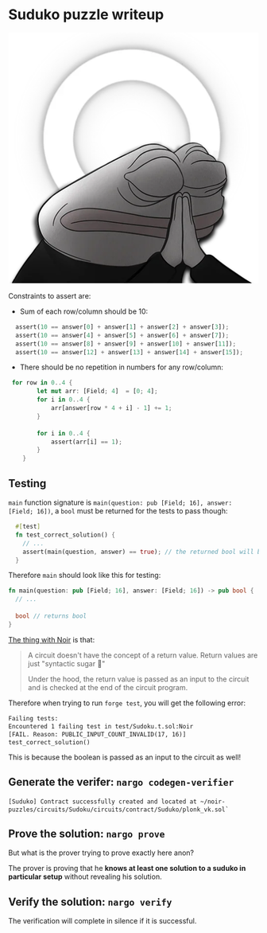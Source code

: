 # Suduko puzzle writeup

![](../../sticker.webp)

Constraints to assert are:

- Sum of each row/column should be 10:

```rust
  assert(10 == answer[0] + answer[1] + answer[2] + answer[3]);
  assert(10 == answer[4] + answer[5] + answer[6] + answer[7]);
  assert(10 == answer[8] + answer[9] + answer[10] + answer[11]);
  assert(10 == answer[12] + answer[13] + answer[14] + answer[15]);
```

- There should be no repetition in numbers for any row/column:

```rust
 for row in 0..4 {
        let mut arr: [Field; 4]  = [0; 4];
        for i in 0..4 {
            arr[answer[row * 4 + i] - 1] += 1;
        }

        for i in 0..4 {
            assert(arr[i] == 1);
        }
    }
```

## Testing

`main` function signature is `main(question: pub [Field; 16], answer: [Field; 16])`, a `bool` must be returned for the tests to pass though:

```rust
  #[test]
  fn test_correct_solution() {
    // ...
    assert(main(question, answer) == true); // the returned bool will be used here
  }
```

Therefore `main` should look like this for testing:

```rust
fn main(question: pub [Field; 16], answer: [Field; 16]) -> pub bool {
  // ...

  bool // returns bool
}
```

[The thing with Noir](https://noir-lang.org/docs/dev/how_to/how-to-solidity-verifier/#step-4---verifying) is that:

> A circuit doesn't have the concept of a return value. Return values are just "syntactic sugar 💅"
>
> Under the hood, the return value is passed as an input to the circuit and is checked at the end of the circuit program.

Therefore when trying to run `forge test`, you will get the following error:

```
Failing tests:
Encountered 1 failing test in test/Sudoku.t.sol:Noir
[FAIL. Reason: PUBLIC_INPUT_COUNT_INVALID(17, 16)] test_correct_solution()
```

This is because the boolean is passed as an input to the circuit as well!

## Generate the verifer: `nargo codegen-verifier`

```
[Suduko] Contract successfully created and located at ~/noir-puzzles/circuits/Sudoku/circuits/contract/Suduko/plonk_vk.sol`
```

## Prove the solution: `nargo prove`

But what is the prover trying to prove exactly here anon?

The prover is proving that he **knows at least one solution to a suduko in particular setup** without revealing his solution.

## Verify the solution: `nargo verify`

The verification will complete in silence if it is successful.
